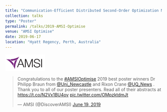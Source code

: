 ```yaml
---
title: "Communication-Efficient Distributed Second-Order Optimization Methods for Generalized Convex Problems"
collection: talks
type: "Poster"
permalink: /talks/2019-AMSI-Optimise
venue: "AMSI Optimise"
date: 2019-06-17
location: "Hyatt Regency, Perth, Australia"
---
```


<img src='/files/amsi-logo.png' width='128' href='/'>

<blockquote class="twitter-tweet" data-dnt="true" data-theme="light">
<p lang="en" dir="ltr">Congratulations to the 
<a href="https://twitter.com/hashtag/AMSIOptimise?src=hash&amp;ref_src=twsrc%5Etfw">#AMSIOptimise</a> 
2019 best poster winners Dr Philipp Braun from 
<a href="https://twitter.com/Uni_Newcastle?ref_src=twsrc%5Etfw">@Uni_Newcastle</a> 
and Rixon Crane <a href="https://twitter.com/UQ_News?ref_src=twsrc%5Etfw">@UQ_News</a> . 
Thank you to all of our poster presenters. 
Read all of their abstracts at 
<a href="https://t.co/N2Vx1BU4ov">https://t.co/N2Vx1BU4ov</a> 
<a href="https://t.co/OMpzktdmJt">pic.twitter.com/OMpzktdmJt</a></p>&mdash; AMSI (@DiscoverAMSI) 
<a href="https://twitter.com/DiscoverAMSI/status/1141272924646604801?ref_src=twsrc%5Etfw">June 19, 2019</a>
</blockquote> 
<script async src="https://platform.twitter.com/widgets.js" charset="utf-8"></script>
